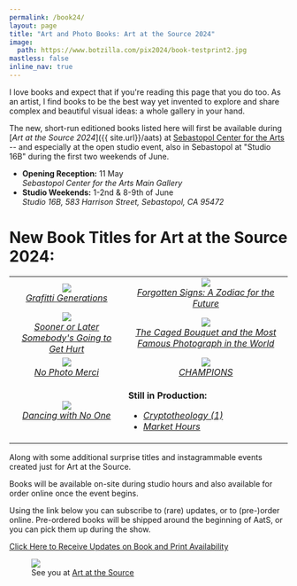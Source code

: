 ```yaml
---
permalink: /book24/
layout: page
title: "Art and Photo Books: Art at the Source 2024"
image:
  path: https://www.botzilla.com/pix2024/book-testprint2.jpg
mastless: false
inline_nav: true
---
```


I love books and expect that if you're reading this page that you do too. As an artist, I find books to be the best way yet invented to explore and share complex and beautiful visual ideas: a whole gallery in your hand.

The new, short-run editioned books listed here will first be available during [_Art at the Source 2024_]({{ site.url}}/aats) at [Sebastopol Center for the Arts](https://www.sebarts.org/) -- and especially at the open studio event, also in Sebastopol at "Studio 16B" during the first two weekends of June.

* **Opening Reception:** 11 May<br/>_Sebastopol Center for the Arts Main Gallery_
* **Studio Weekends:** 1-2nd & 8-9th of June<br/>_Studio 16B, 583 Harrison Street, Sebastopol, CA 95472_

# New Book Titles for Art at the Source 2024:

<table>
<tr>
<td style="text-align:center"><a href="{{ site.url}}/generations"><img src="https://botzilla.com/pix2024/covers/front_cover_grafgen.jpg"><br/><i>Grafitti Generations</i></a></td>
<td style="text-align:center"><a href="{{ site.url}}/signs"><img src="https://botzilla.com/pix2024/covers/front_cover_signs_sc.jpg"><br/><i>Forgotten Signs: A Zodiac for the Future</i></a></td>
</tr><tr>
<td style="text-align:center"><a href="{{ site.url}}/hurt"><img src="https://botzilla.com/pix2024/covers/front_cover_hurt.jpg"><br/><i>Sooner or Later Somebody's Going to Get Hurt</i></a></td>
<td style="text-align:center"><a href="{{ site.url}}/cage"><img src="https://botzilla.com/pix2024/covers/front_cover_cage.jpg"><br/><i>The Caged Bouquet and the Most Famous Photograph in the World</i></a></td>
</tr><tr>
<td style="text-align:center"><a href="{{ site.url}}/merci"><img src="https://botzilla.com/pix2024/covers/front_cover_merci.jpg"><br/><i>No Photo Merci</i></a></td>
<td style="text-align:center"><a href="{{ site.url}}/champions"><img src="https://botzilla.com/pix2024/covers/front_cover_champions.jpg"><br/><i>CHAMPIONS</i></a></td>
</tr><tr>
<td style="text-align:center"><a href="{{ site.url}}/dancing"><img src="https://botzilla.com/pix2024/covers/front_cover_dancing_Gallery.jpg"><br/><i>Dancing with No One</i></a></td>
<td>
<p><b>Still in Production:</b></p>
<ul>
<li><a href="{{ site.url}}/theology1"><i>Cryptotheology (1)</i></a></li>
<li><a href="{{ site.url}}/market"><i>Market Hours</i></a></li>
</ul>
</td>
</tr>
</table>

Along with some additional surprise titles and instagrammable events created just for Art at the Source.

Books will be available on-site during studio hours and also available for order online once the event begins.

<!--
* [_Grafitti Generations_]({{ site.url}}/generations)
* [_Forgotten Signs: A Zodiac for the Future_]({{ site.url}}/signs)
* [_Sooner or Later Somebody's Going to Get Hurt_]({{ site.url}}/hurt)
* [_The Caged Bouquet and the Most Famous Photograph in the World_]({{ site.url}}/cage)
* [_No Photo Merci_]({{ site.url}}/merci)
* [_CHAMPIONS_]({{ site.url}}/champions)
* [_Dancing with No One_]({{ site.url}}/dancing)
* [_Cryptotheology (1)_]({{ site.url}}/theology1)
* [_Market Hours_]({{ site.url}}/market)
-->

Using the link below you can subscribe to (rare) updates, or to (pre-)order online. Pre-ordered books will be shipped around the beginning of AatS, or you can pick them up during the show.

<a class="btn btn--info btn--large" href="mailto:kevin+books@vumondo.com?subject=Updates%20on%20Books%20and%20Prints&body=Please%20keep%20me%20informed%20of%20updates%20on%20sales%20availability%20of%20your%20books%20and%20prints%20related%20to%20AATS%202024">Click Here to Receive Updates on Book and Print Availability</a>

<figure class="align-center">
<a href="{{ site.url}}/book24"><img src="https://www.botzilla.com/pix2024/author-promo-card.jpg"></a>
<figcaption>See you at <a href="{{ site.url}}/aats">Art at the Source</a></figcaption>
</figure>

